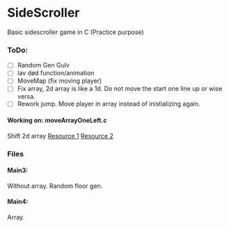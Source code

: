 # SideScroller #
Basic sidescroller game in C (Practice purpose)

### ToDo: ###
- [ ] Random Gen Gulv
- [ ] lav død function/animation
- [ ] MoveMap (fix moving player)
- [ ] Fix array, 2d array is like a 1d. Do not move the start one line up or wise versa.
- [ ] Rework jump. Move player in array instead of inistializing again.

#### Working on: moveArrayOneLeft.c
Shift 2d array
[Resource 1](https://stackoverflow.com/questions/12633039/shift-elements-in-array)
[Resource 2](https://stackoverflow.com/questions/28334143/function-to-left-shift-a-2d-array-in-c)

### Files
#### Main3:
Without array. Random floor gen.

#### Main4:
Array.
